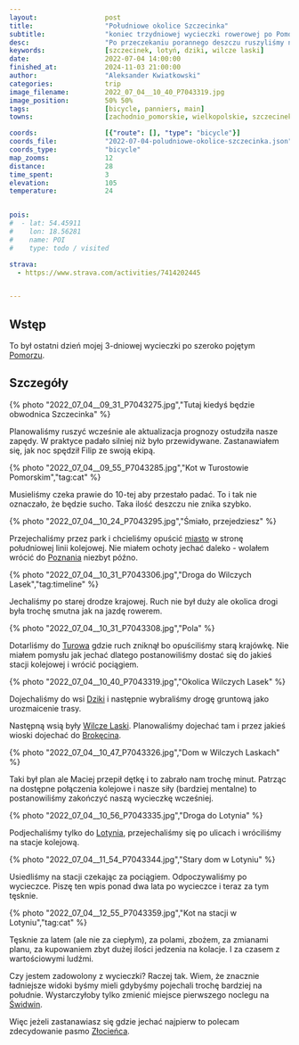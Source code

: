 ```yaml
---
layout:                 post
title:                  "Południowe okolice Szczecinka"
subtitle:               "koniec trzydniowej wycieczki rowerowej po Pomorzu"
desc:                   "Po przeczekaniu porannego deszczu ruszyliśmy na południe od Szczecinka aby zakończyć wycieczkę rowerową i wrócić do Poznania."
keywords:               [szczecinek, lotyń, dziki, wilcze laski]
date:                   2022-07-04 14:00:00
finished_at:            2024-11-03 21:00:00
author:                 "Aleksander Kwiatkowski"
categories:             trip
image_filename:         2022_07_04__10_40_P7043319.jpg
image_position:         50% 50%
tags:                   [bicycle, panniers, main]
towns:                  [zachodnio_pomorskie, wielkopolskie, szczecinek, okonek]

coords:                 [{"route": [], "type": "bicycle"}]
coords_file:            "2022-07-04-poludniowe-okolice-szczecinka.json"
coords_type:            "bicycle"
map_zooms:              12
distance:               28
time_spent:             3
elevation:              105
temperature:            24


pois:
#  - lat: 54.45911
#    lon: 18.56281
#    name: POI
#    type: todo / visited

strava:
  - https://www.strava.com/activities/7414202445


---
```


[wiki-pomorze]: https://pl.wikipedia.org/wiki/Pomorze
[wiki-szczecinek]: https://pl.wikipedia.org/wiki/Szczecinek
[wiki-poznan]: https://pl.wikipedia.org/wiki/Pozna%C5%84
[wiki-turowo]: https://pl.wikipedia.org/wiki/Turowo_(wie%C5%9B_w_wojew%C3%B3dztwie_zachodniopomorskim)
[wiki-dziki]: https://pl.wikipedia.org/wiki/Dziki_(wojew%C3%B3dztwo_zachodniopomorskie)
[wiki-wilcze-laski]: https://pl.wikipedia.org/wiki/Wilcze_Laski
[wiki-brokecino]: https://pl.wikipedia.org/wiki/Brok%C4%99cino
[wiki-lotyn]: https://pl.wikipedia.org/wiki/Loty%C5%84_(wojew%C3%B3dztwo_wielkopolskie)
[wiki-swidwin]: https://pl.wikipedia.org/wiki/%C5%9Awidwin
[wiki-zlocieniec]: https://pl.wikipedia.org/wiki/Z%C5%82ocieniec

## Wstęp

To był ostatni dzień mojej 3-dniowej wycieczki po szeroko pojętym
[Pomorzu][wiki-pomorze].

## Szczegóły

{% photo "2022_07_04__09_31_P7043275.jpg","Tutaj kiedyś będzie obwodnica Szczecinka" %}

Planowaliśmy ruszyć wcześnie ale aktualizacja prognozy ostudziła nasze zapędy.
W praktyce padało silniej niż było przewidywane. Zastanawiałem się, jak
noc spędził Filip ze swoją ekipą.

{% photo "2022_07_04__09_55_P7043285.jpg","Kot w Turostowie Pomorskim","tag:cat" %}

Musieliśmy czeka prawie do 10-tej aby przestało padać. To i tak nie oznaczało,
że będzie sucho. Taka ilość deszczu nie znika szybko.

{% photo "2022_07_04__10_24_P7043295.jpg","Śmiało, przejedziesz" %}

Przejechaliśmy przez park i chcieliśmy opuścić
[miasto][wiki-szczecinek] w stronę południowej linii
kolejowej. Nie miałem ochoty jechać daleko - wolałem wrócić do
[Poznania][wiki-poznan] niezbyt późno.

{% photo "2022_07_04__10_31_P7043306.jpg","Droga do Wilczych Lasek","tag:timeline" %}

Jechaliśmy po starej drodze krajowej. Ruch nie był duży ale okolica
drogi była trochę smutna jak na jazdę rowerem.

{% photo "2022_07_04__10_31_P7043308.jpg","Pola" %}

Dotarliśmy do [Turowa][wiki-turowo] gdzie ruch zniknął bo opuściliśmy
starą krajówkę.
Nie miałem pomysłu jak jechać dlatego postanowiliśmy dostać się
do jakieś stacji kolejowej i wrócić pociągiem.

{% photo "2022_07_04__10_40_P7043319.jpg","Okolica Wilczych Lasek" %}

Dojechaliśmy do wsi [Dziki][wiki-dziki] i następnie wybraliśmy drogę gruntową
jako urozmaicenie trasy.

Następną wsią były [Wilcze Laski][wiki-wilcze-laski]. Planowaliśmy dojechać tam
i przez jakieś wioski dojechać do [Brokęcina][wiki-brokecino].

{% photo "2022_07_04__10_47_P7043326.jpg","Dom w Wilczych Laskach" %}

Taki był plan ale Maciej przepił dętkę i to zabrało nam trochę minut. Patrząc
na dostępne połączenia kolejowe i nasze siły (bardziej mentalne) to
postanowiliśmy zakończyć naszą wycieczkę wcześniej.

{% photo "2022_07_04__10_56_P7043335.jpg","Droga do Lotynia" %}

Podjechaliśmy tylko do [Lotynia][wiki-lotyn], przejechaliśmy się po ulicach
i wróciliśmy na stacje kolejową.

{% photo "2022_07_04__11_54_P7043344.jpg","Stary dom w Lotyniu" %}

Usiedliśmy na stacji czekając za pociągiem. Odpoczywaliśmy po wycieczce.
Piszę ten wpis ponad dwa lata po wycieczce i teraz za tym tęsknie.

{% photo "2022_07_04__12_55_P7043359.jpg","Kot na stacji w Lotyniu","tag:cat" %}

Tęsknie za latem (ale nie za ciepłym), za polami, zbożem, za zmianami planu,
za kupowaniem zbyt dużej ilości jedzenia na kolacje. I za czasem z
wartościowymi ludźmi.

Czy jestem zadowolony z wycieczki? Raczej tak. Wiem, że znacznie ładniejsze
widoki byśmy mieli gdybyśmy pojechali trochę bardziej na południe. Wystarczyłoby
tylko zmienić miejsce pierwszego noclegu na [Świdwin][wiki-swidwin].

Więc jeżeli zastanawiasz się gdzie jechać najpierw to polecam
zdecydowanie pasmo [Złocieńca][wiki-zlocieniec].
